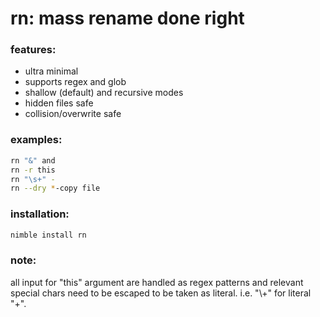 # rn: mass rename done right


### features:
+ ultra minimal
+ supports regex and glob
+ shallow (default) and recursive modes
+ hidden files safe
+ collision/overwrite safe


### examples:
```bash
rn "&" and
rn -r this
rn "\s+" -
rn --dry *-copy file
```


### installation:
```bash
nimble install rn
```


### note:
  all input for "this" argument are handled as regex patterns and relevant special chars need to be escaped to be taken as literal. i.e. "\\+" for literal "+".
